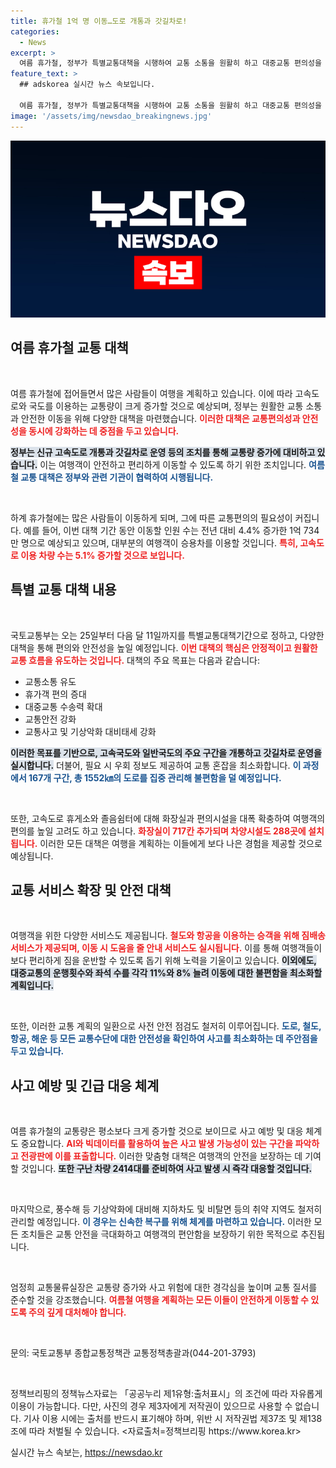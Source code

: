 ```yaml
---
title: 휴가철 1억 명 이동…도로 개통과 갓길차로!
categories:
  - News
excerpt: >
  여름 휴가철, 정부가 특별교통대책을 시행하여 교통 소통을 원활히 하고 대중교통 편의성을 대폭 향상시킵니다. 고속도로 신규 개통과 운행 횟수 확대 등으로 1억 명 이상이 이동할 예정! 여러분의 안전한 여름 여행을 위한 대책, 지금 확인하세요!
feature_text: >
  ## adskorea 실시간 뉴스 속보입니다.

  여름 휴가철, 정부가 특별교통대책을 시행하여 교통 소통을 원활히 하고 대중교통 편의성을 대폭 향상시킵니다. 고속도로 신규 개통과 운행 횟수 확대 등으로 1억 명 이상이 이동할 예정! 여러분의 안전한 여름 여행을 위한 대책, 지금 확인하세요!
image: '/assets/img/newsdao_breakingnews.jpg'
---
```


<p><img src="/assets/img/newsdao_breakingnews.jpg" alt="adskorea 속보" /></p>

<h2 data-ke-size="size26">여름 휴가철 교통 대책</h2>

<p data-ke-size="size16">&nbsp;</p>

<p>여름 휴가철에 접어들면서 많은 사람들이 여행을 계획하고 있습니다. 이에 따라 고속도로와 국도를 이용하는 교통량이 크게 증가할 것으로 예상되며, 정부는 원활한 교통 소통과 안전한 이동을 위해 다양한 대책을 마련했습니다. <b><span style="color: #ee2323;">이러한 대책은 교통편의성과 안전성을 동시에 강화하는 데 중점을 두고 있습니다.</span></b></p>

<p><b><span style="background-color: #21538527;">정부는 신규 고속도로 개통과 갓길차로 운영 등의 조치를 통해 교통량 증가에 대비하고 있습니다.</span></b> 이는 여행객이 안전하고 편리하게 이동할 수 있도록 하기 위한 조치입니다. <b><span style="color: #1a5490;">여름철 교통 대책은 정부와 관련 기관이 협력하여 시행됩니다.</span></b> </p>

<p data-ke-size="size16">&nbsp;</p>

<p>하계 휴가철에는 많은 사람들이 이동하게 되며, 그에 따른 교통편의의 필요성이 커집니다. 예를 들어, 이번 대책 기간 동안 이동할 인원 수는 전년 대비 4.4% 증가한 1억 734만 명으로 예상되고 있으며, 대부분의 여행객이 승용차를 이용할 것입니다. <b><span style="color: #ee2323;">특히, 고속도로 이용 차량 수는 5.1% 증가할 것으로 보입니다.</span></b></p>

<h2 data-ke-size="size26">특별 교통 대책 내용</h2>

<p data-ke-size="size16">&nbsp;</p>

<p>국토교통부는 오는 25일부터 다음 달 11일까지를 특별교통대책기간으로 정하고, 다양한 대책을 통해 편의와 안전성을 높일 예정입니다. <b><span style="color: #ee2323;">이번 대책의 핵심은 안정적이고 원활한 교통 흐름을 유도하는 것입니다.</span></b> 대책의 주요 목표는 다음과 같습니다:</p>

<ul>
<li>교통소통 유도</li>
<li>휴가객 편의 증대</li>
<li>대중교통 수송력 확대</li>
<li>교통안전 강화</li>
<li>교통사고 및 기상악화 대비태세 강화</li>
</ul>

<p><b><span style="background-color: #21538527;">이러한 목표를 기반으로, 고속국도와 일반국도의 주요 구간을 개통하고 갓길차로 운영을 실시합니다.</span></b> 더불어, 필요 시 우회 정보도 제공하여 교통 혼잡을 최소화합니다. <b><span style="color: #1a5490;">이 과정에서 167개 구간, 총 1552㎞의 도로를 집중 관리해 불편함을 덜 예정입니다.</span></b></p>

<p data-ke-size="size16">&nbsp;</p>

<p>또한, 고속도로 휴게소와 졸음쉼터에 대해 화장실과 편의시설을 대폭 확충하여 여행객의 편의를 높일 고려도 하고 있습니다. <b><span style="color: #ee2323;">화장실이 717칸 추가되며 차양시설도 288곳에 설치됩니다.</span></b> 이러한 모든 대책은 여행을 계획하는 이들에게 보다 나은 경험을 제공할 것으로 예상됩니다.</p>

<h2 data-ke-size="size26">교통 서비스 확장 및 안전 대책</h2>

<p data-ke-size="size16">&nbsp;</p>

<p>여행객을 위한 다양한 서비스도 제공됩니다. <b><span style="color: #ee2323;">철도와 항공을 이용하는 승객을 위해 짐배송 서비스가 제공되며, 이동 시 도움을 줄 안내 서비스도 실시됩니다.</span></b> 이를 통해 여행객들이 보다 편리하게 짐을 운반할 수 있도록 돕기 위해 노력을 기울이고 있습니다. <b><span style="background-color: #21538527;">이외에도, 대중교통의 운행횟수와 좌석 수를 각각 11%와 8% 늘려 이동에 대한 불편함을 최소화할 계획입니다.</span></b> </p>

<p data-ke-size="size16">&nbsp;</p>

<p>또한, 이러한 교통 계획의 일환으로 사전 안전 점검도 철저히 이루어집니다. <b><span style="color: #1a5490;">도로, 철도, 항공, 해운 등 모든 교통수단에 대한 안전성을 확인하여 사고를 최소화하는 데 주안점을 두고 있습니다.</span></b></p>

<h2 data-ke-size="size26">사고 예방 및 긴급 대응 체계</h2>

<p data-ke-size="size16">&nbsp;</p>

<p>여름 휴가철의 교통량은 평소보다 크게 증가할 것으로 보이므로 사고 예방 및 대응 체계도 중요합니다. <b><span style="color: #ee2323;">AI와 빅데이터를 활용하여 높은 사고 발생 가능성이 있는 구간을 파악하고 전광판에 이를 표출합니다.</span></b> 이러한 맞춤형 대책은 여행객의 안전을 보장하는 데 기여할 것입니다. <b><span style="background-color: #21538527;">또한 구난 차량 2414대를 준비하여 사고 발생 시 즉각 대응할 것입니다.</span></b> </p>

<p data-ke-size="size16">&nbsp;</p>

<p>마지막으로, 풍수해 등 기상악화에 대비해 지하차도 및 비탈면 등의 취약 지역도 철저히 관리할 예정입니다. <b><span style="color: #1a5490;">이 경우는 신속한 복구를 위해 체계를 마련하고 있습니다.</span></b> 이러한 모든 조치들은 교통 안전을 극대화하고 여행객의 편안함을 보장하기 위한 목적으로 추진됩니다. </p>

<p data-ke-size="size16">&nbsp;</p>

<p>엄정희 교통물류실장은 교통량 증가와 사고 위험에 대한 경각심을 높이며 교통 질서를 준수할 것을 강조했습니다. <b><span style="color: #ee2323;">여름철 여행을 계획하는 모든 이들이 안전하게 이동할 수 있도록 주의 깊게 대처해야 합니다.</span></b> </p>

<p data-ke-size="size16">&nbsp;</p>

<p>문의: 국토교통부 종합교통정책관 교통정책총괄과(044-201-3793) </p>

<p data-ke-size="size16">&nbsp;</p>

<p>정책브리핑의 정책뉴스자료는 「공공누리 제1유형:출처표시」의 조건에 따라 자유롭게 이용이 가능합니다. 다만, 사진의 경우 제3자에게 저작권이 있으므로 사용할 수 없습니다. 기사 이용 시에는 출처를 반드시 표기해야 하며, 위반 시 저작권법 제37조 및 제138조에 따라 처벌될 수 있습니다. &lt;자료출처=정책브리핑 https://www.korea.kr></p>
실시간 뉴스 속보는, <a href="https://newsdao.kr" rel="dofollow">https://newsdao.kr</a>


